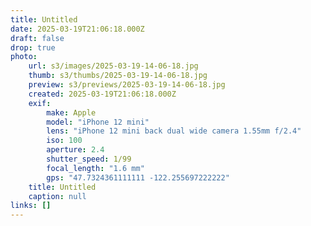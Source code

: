 ```yaml
---
title: Untitled
date: 2025-03-19T21:06:18.000Z
draft: false
drop: true
photo:
    url: s3/images/2025-03-19-14-06-18.jpg
    thumb: s3/thumbs/2025-03-19-14-06-18.jpg
    preview: s3/previews/2025-03-19-14-06-18.jpg
    created: 2025-03-19T21:06:18.000Z
    exif:
        make: Apple
        model: "iPhone 12 mini"
        lens: "iPhone 12 mini back dual wide camera 1.55mm f/2.4"
        iso: 100
        aperture: 2.4
        shutter_speed: 1/99
        focal_length: "1.6 mm"
        gps: "47.7324361111111 -122.255697222222"
    title: Untitled
    caption: null
links: []
---
```

